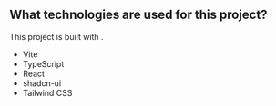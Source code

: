 ## What technologies are used for this project?

This project is built with .
- Vite
- TypeScript
- React
- shadcn-ui
- Tailwind CSS
